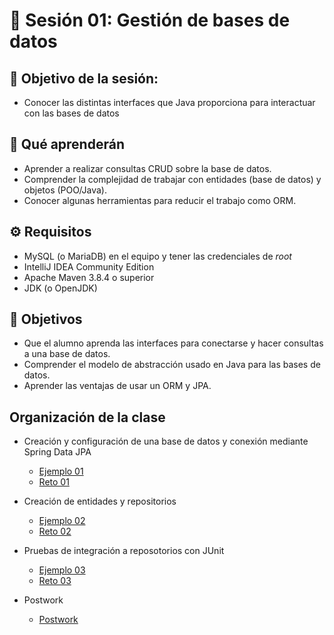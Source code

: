 # :wave: Sesión 01: Gestión de bases de datos

## 🎯  Objetivo de la sesión:
- Conocer las distintas interfaces que Java proporciona para interactuar con las bases de datos

## 🎯 Qué aprenderán

- Aprender a realizar consultas CRUD sobre la base de datos.
- Comprender la complejidad de trabajar con entidades (base de
datos) y objetos (POO/Java).
- Conocer algunas herramientas para reducir el trabajo como ORM.

## ⚙ Requisitos

- MySQL (o MariaDB) en el equipo y tener las credenciales de _root_
- IntelliJ IDEA Community Edition
- Apache Maven 3.8.4 o superior
- JDK (o OpenJDK)

## 🎩  Objetivos 

- Que el alumno aprenda las interfaces para conectarse y hacer consultas a una base de datos.
- Comprender el modelo de abstracción usado en Java para las bases de datos.
- Aprender las ventajas de usar un ORM y JPA.

## Organización de la clase 

- Creación y configuración de una base de datos y conexión mediante Spring Data JPA

	- [Ejemplo 01](./Ejemplo-01/Readme.md)
	- [Reto 01](./Reto-01/Readme.md)


- Creación de entidades y repositorios

	- [Ejemplo 02](./Ejemplo-02/Readme.md)
	- [Reto 02](./Reto-02/Readme.md)
	
	
- Pruebas de integración a reposotorios con JUnit

	- [Ejemplo 03](./Ejemplo-03/Readme.md)
	- [Reto 03](./Reto-03/Readme.md)

- Postwork

	- [Postwork](./Postwork/Readme.md)